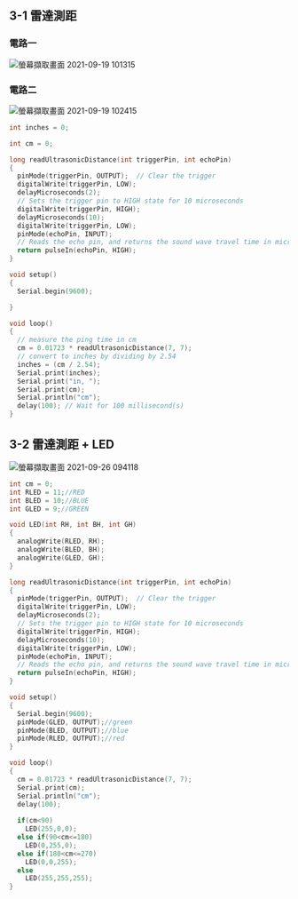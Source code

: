 ## 3-1 雷達測距
### 電路一
![螢幕擷取畫面 2021-09-19 101315](https://user-images.githubusercontent.com/89327055/133913220-b8f8e426-26d7-4012-a9a8-41e267563361.png)
### 電路二
![螢幕擷取畫面 2021-09-19 102415](https://user-images.githubusercontent.com/89327055/133913374-6da302da-93e3-4a87-a2a8-859933679707.png)

````C
int inches = 0;

int cm = 0;

long readUltrasonicDistance(int triggerPin, int echoPin)
{
  pinMode(triggerPin, OUTPUT);  // Clear the trigger
  digitalWrite(triggerPin, LOW);
  delayMicroseconds(2);
  // Sets the trigger pin to HIGH state for 10 microseconds
  digitalWrite(triggerPin, HIGH);
  delayMicroseconds(10);
  digitalWrite(triggerPin, LOW);
  pinMode(echoPin, INPUT);
  // Reads the echo pin, and returns the sound wave travel time in microseconds
  return pulseIn(echoPin, HIGH);
}

void setup()
{
  Serial.begin(9600);

}

void loop()
{
  // measure the ping time in cm
  cm = 0.01723 * readUltrasonicDistance(7, 7);
  // convert to inches by dividing by 2.54
  inches = (cm / 2.54);
  Serial.print(inches);
  Serial.print("in, ");
  Serial.print(cm);
  Serial.println("cm");
  delay(100); // Wait for 100 millisecond(s)
}
````

## 3-2 雷達測距 + LED
![螢幕擷取畫面 2021-09-26 094118](https://user-images.githubusercontent.com/89327055/134790408-ecde468d-1627-4082-8d4e-065c6f511926.png)
````C
int cm = 0;
int RLED = 11;//RED
int BLED = 10;//BLUE
int GLED = 9;//GREEN

void LED(int RH, int BH, int GH)
{
  analogWrite(RLED, RH);
  analogWrite(BLED, BH);
  analogWrite(GLED, GH);
}

long readUltrasonicDistance(int triggerPin, int echoPin)
{
  pinMode(triggerPin, OUTPUT);  // Clear the trigger
  digitalWrite(triggerPin, LOW);
  delayMicroseconds(2);
  // Sets the trigger pin to HIGH state for 10 microseconds
  digitalWrite(triggerPin, HIGH);
  delayMicroseconds(10);
  digitalWrite(triggerPin, LOW);
  pinMode(echoPin, INPUT);
  // Reads the echo pin, and returns the sound wave travel time in microseconds
  return pulseIn(echoPin, HIGH);
}

void setup()
{
  Serial.begin(9600);
  pinMode(GLED, OUTPUT);//green
  pinMode(BLED, OUTPUT);//blue
  pinMode(RLED, OUTPUT);//red
}

void loop()
{
  cm = 0.01723 * readUltrasonicDistance(7, 7);
  Serial.print(cm);
  Serial.println("cm");
  delay(100);
  
  if(cm<90)
	LED(255,0,0);
  else if(90<cm<=180)
  	LED(0,255,0);
  else if(180<cm<=270)
  	LED(0,0,255);
  else
 	LED(255,255,255);
}
````
